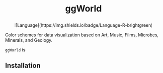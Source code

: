 # <p align="center">ggWorld</p>
<p align="center">![Language](https://img.shields.io/badge/Language-R-brightgreen)</p>

Color schemes for data visualization based on Art, Music, Films, Microbes, Minerals, and Geology.

`ggWorld` is 
## Installation

